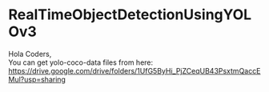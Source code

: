 # RealTimeObjectDetectionUsingYOLOv3

Hola Coders,  
You can get yolo-coco-data files from here:
https://drive.google.com/drive/folders/1UfG5ByHi_PjZCeqUB43PsxtmQaccEMul?usp=sharing
